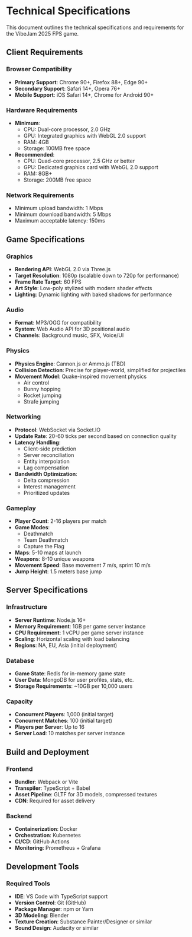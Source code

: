 # Technical Specifications

This document outlines the technical specifications and requirements for the VibeJam 2025 FPS game.

## Client Requirements

### Browser Compatibility
- **Primary Support**: Chrome 90+, Firefox 88+, Edge 90+
- **Secondary Support**: Safari 14+, Opera 76+
- **Mobile Support**: iOS Safari 14+, Chrome for Android 90+

### Hardware Requirements
- **Minimum**: 
  - CPU: Dual-core processor, 2.0 GHz
  - GPU: Integrated graphics with WebGL 2.0 support
  - RAM: 4GB
  - Storage: 100MB free space
- **Recommended**:
  - CPU: Quad-core processor, 2.5 GHz or better
  - GPU: Dedicated graphics card with WebGL 2.0 support
  - RAM: 8GB+
  - Storage: 200MB free space

### Network Requirements
- Minimum upload bandwidth: 1 Mbps
- Minimum download bandwidth: 5 Mbps
- Maximum acceptable latency: 150ms

## Game Specifications

### Graphics
- **Rendering API**: WebGL 2.0 via Three.js
- **Target Resolution**: 1080p (scalable down to 720p for performance)
- **Frame Rate Target**: 60 FPS
- **Art Style**: Low-poly stylized with modern shader effects
- **Lighting**: Dynamic lighting with baked shadows for performance

### Audio
- **Format**: MP3/OGG for compatibility
- **System**: Web Audio API for 3D positional audio
- **Channels**: Background music, SFX, Voice/UI

### Physics
- **Physics Engine**: Cannon.js or Ammo.js (TBD)
- **Collision Detection**: Precise for player-world, simplified for projectiles
- **Movement Model**: Quake-inspired movement physics
  - Air control
  - Bunny hopping
  - Rocket jumping
  - Strafe jumping

### Networking
- **Protocol**: WebSocket via Socket.IO
- **Update Rate**: 20-60 ticks per second based on connection quality
- **Latency Handling**:
  - Client-side prediction
  - Server reconciliation
  - Entity interpolation
  - Lag compensation
- **Bandwidth Optimization**:
  - Delta compression
  - Interest management
  - Prioritized updates

### Gameplay
- **Player Count**: 2-16 players per match
- **Game Modes**:
  - Deathmatch
  - Team Deathmatch
  - Capture the Flag
- **Maps**: 5-10 maps at launch
- **Weapons**: 8-10 unique weapons
- **Movement Speed**: Base movement 7 m/s, sprint 10 m/s
- **Jump Height**: 1.5 meters base jump

## Server Specifications

### Infrastructure
- **Server Runtime**: Node.js 16+
- **Memory Requirement**: 1GB per game server instance
- **CPU Requirement**: 1 vCPU per game server instance
- **Scaling**: Horizontal scaling with load balancing
- **Regions**: NA, EU, Asia (initial deployment)

### Database
- **Game State**: Redis for in-memory game state
- **User Data**: MongoDB for user profiles, stats, etc.
- **Storage Requirements**: ~10GB per 10,000 users

### Capacity
- **Concurrent Players**: 1,000 (initial target)
- **Concurrent Matches**: 100 (initial target)
- **Players per Server**: Up to 16
- **Server Load**: 10 matches per server instance

## Build and Deployment

### Frontend
- **Bundler**: Webpack or Vite
- **Transpiler**: TypeScript + Babel
- **Asset Pipeline**: GLTF for 3D models, compressed textures
- **CDN**: Required for asset delivery

### Backend
- **Containerization**: Docker
- **Orchestration**: Kubernetes
- **CI/CD**: GitHub Actions
- **Monitoring**: Prometheus + Grafana

## Development Tools

### Required Tools
- **IDE**: VS Code with TypeScript support
- **Version Control**: Git (GitHub)
- **Package Manager**: npm or Yarn
- **3D Modeling**: Blender
- **Texture Creation**: Substance Painter/Designer or similar
- **Sound Design**: Audacity or similar 